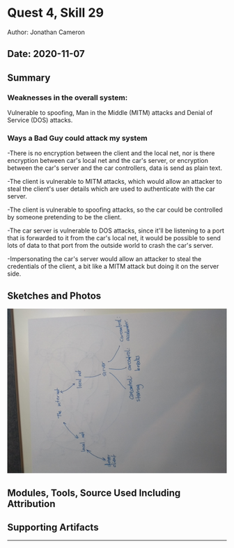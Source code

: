 #  Quest 4, Skill 29

Author: Jonathan Cameron

Date: 2020-11-07
-----

## Summary
### Weaknesses in the overall system:
Vulnerable to spoofing, Man in the Middle (MITM) attacks and Denial of Service (DOS) attacks.

### Ways a Bad Guy could attack my system
-There is no encryption between the client and the local net, nor is there encryption between car's local net and the car's server, or encryption between the car's server and the car controllers, data is send as plain text.

-The client is vulnerable to MITM attacks, which would allow an attacker to steal the client's user details which are used to authenticate with the car server.

-The client is vulnerable to spoofing attacks, so the car could be controlled by someone pretending to be the client.

-The car server is vulnerable to DOS attacks, since it'll be listening to a port that is forwarded to it from the car's local net, it would be possible to send lots of data to that port from the outside world to crash the car's server.

-Impersonating the car's server would allow an attacker to steal the credentials of the client, a bit like a MITM attack but doing it on the server side.


## Sketches and Photos
![image info](./images/skill29.jpg)

## Modules, Tools, Source Used Including Attribution


## Supporting Artifacts


-----
